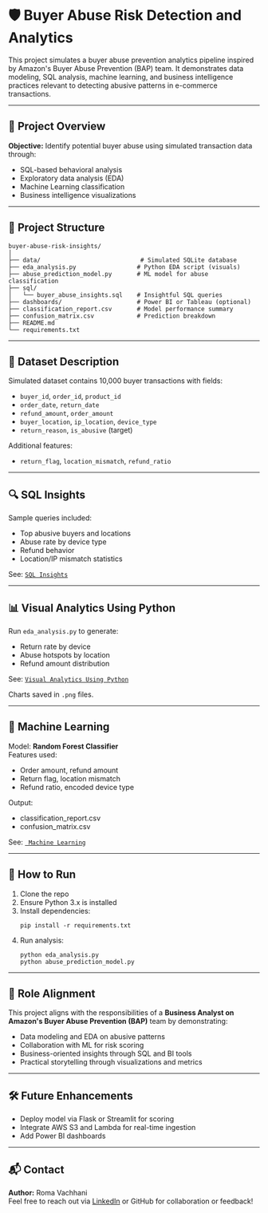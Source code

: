 # 🛡️ Buyer Abuse Risk Detection and Analytics

This project simulates a buyer abuse prevention analytics pipeline inspired by Amazon's Buyer Abuse Prevention (BAP) team. It demonstrates data modeling, SQL analysis, machine learning, and business intelligence practices relevant to detecting abusive patterns in e-commerce transactions.

---

## 📌 Project Overview

**Objective:** Identify potential buyer abuse using simulated transaction data through:

- SQL-based behavioral analysis
- Exploratory data analysis (EDA)
- Machine Learning classification
- Business intelligence visualizations

---

## 📂 Project Structure

```
buyer-abuse-risk-insights/
│
├── data/                            # Simulated SQLite database
├── eda_analysis.py                 # Python EDA script (visuals)
├── abuse_prediction_model.py       # ML model for abuse classification
├── sql/
│   └── buyer_abuse_insights.sql    # Insightful SQL queries
├── dashboards/                     # Power BI or Tableau (optional)
├── classification_report.csv       # Model performance summary
├── confusion_matrix.csv            # Prediction breakdown
├── README.md
└── requirements.txt
```

---

## 🧪 Dataset Description

Simulated dataset contains 10,000 buyer transactions with fields:

- `buyer_id`, `order_id`, `product_id`
- `order_date`, `return_date`
- `refund_amount`, `order_amount`
- `buyer_location`, `ip_location`, `device_type`
- `return_reason`, `is_abusive` (target)

Additional features:
- `return_flag`, `location_mismatch`, `refund_ratio`

---

## 🔍 SQL Insights

Sample queries included:
- Top abusive buyers and locations
- Abuse rate by device type
- Refund behavior
- Location/IP mismatch statistics

See: [`SQL Insights`](https://github.com/romavachhani05/Portfolio/tree/main/03_Amazon_Buyer-Abuse-Risk-Insights/SQL_Insights)




---

## 📊 Visual Analytics Using Python

Run `eda_analysis.py` to generate:

- Return rate by device
- Abuse hotspots by location
- Refund amount distribution

See: [`Visual Analytics Using Python`](https://github.com/romavachhani05/Portfolio/tree/main/03_Amazon_Buyer-Abuse-Risk-Insights/Machine%20Learning)

Charts saved in `.png` files.


---

## 🤖 Machine Learning

Model: **Random Forest Classifier**  
Features used:
- Order amount, refund amount
- Return flag, location mismatch
- Refund ratio, encoded device type

Output:
- classification_report.csv
- confusion_matrix.csv

  
See: [` Machine Learning`](https://github.com/romavachhani05/Portfolio/tree/main/Amazon_Buyer-Abuse-Risk-Insights/Machine%20Learning)


---

## 🚀 How to Run

1. Clone the repo
2. Ensure Python 3.x is installed
3. Install dependencies:
    ```
    pip install -r requirements.txt
    ```
4. Run analysis:
    ```
    python eda_analysis.py
    python abuse_prediction_model.py
    ```

---

## 🎯 Role Alignment

This project aligns with the responsibilities of a **Business Analyst on Amazon's Buyer Abuse Prevention (BAP)** team by demonstrating:

- Data modeling and EDA on abusive patterns
- Collaboration with ML for risk scoring
- Business-oriented insights through SQL and BI tools
- Practical storytelling through visualizations and metrics

---

## 🛠️ Future Enhancements

- Deploy model via Flask or Streamlit for scoring
- Integrate AWS S3 and Lambda for real-time ingestion
- Add Power BI dashboards

---

## 📬 Contact

**Author:** Roma Vachhani  
Feel free to reach out via [LinkedIn](#) or GitHub for collaboration or feedback!
